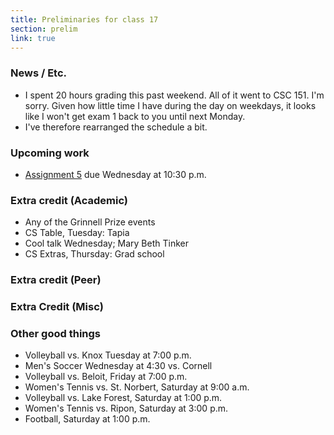 ```yaml
---
title: Preliminaries for class 17
section: prelim 
link: true
---
```

### News / Etc.

* I spent 20 hours grading this past weekend.  All of it went to CSC 151.
  I'm sorry.  Given how little time I have during the day on weekdays, it
  looks like I won't get exam 1 back to you until next Monday.
* I've therefore rearranged the schedule a bit.

### Upcoming work

* [Assignment 5](../assignments/assignment05) due Wednesday at 10:30 p.m.

### Extra credit (Academic)

* Any of the Grinnell Prize events
* CS Table, Tuesday: Tapia
* Cool talk Wednesday; Mary Beth Tinker
* CS Extras, Thursday: Grad school

### Extra credit (Peer)

### Extra Credit (Misc)

### Other good things

* Volleyball vs. Knox Tuesday at 7:00 p.m.
* Men's Soccer Wednesday at 4:30 vs. Cornell
* Volleyball vs. Beloit, Friday at 7:00 p.m.
* Women's Tennis vs. St. Norbert, Saturday at 9:00 a.m.
* Volleyball vs. Lake Forest, Saturday at 1:00 p.m.
* Women's Tennis vs. Ripon, Saturday at 3:00 p.m.
* Football, Saturday at 1:00 p.m.
